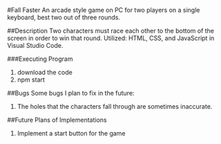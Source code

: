 #Fall Faster
An arcade style game on PC for two players on a single keyboard, best two out of three rounds.

##Description
Two characters must race each other to the bottom of the screen in order to win that round.
Utilized: HTML, CSS, and JavaScript in Visual Studio Code. 


###Executing Program
1) download the code
2) npm start

##Bugs
Some bugs I plan to fix in the future:
1) The holes that the characters fall through are sometimes inaccurate.

##Future Plans of Implementations
1) Implement a start button for the game
